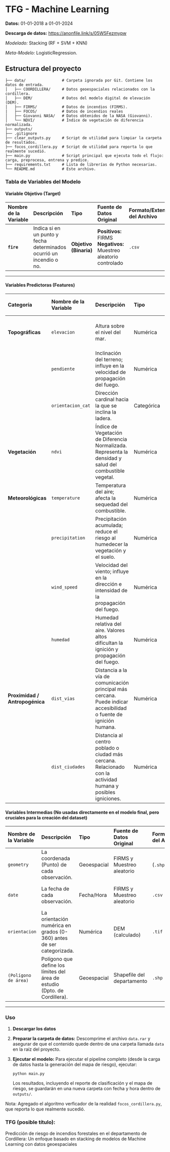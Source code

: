 # TFG - Machine Learning

**Datos:** 01-01-2018 a 01-01-2024

**Descarga de datos:** https://anonfile.link/s/05W5Fezmypw

*Modelado:* 
Stacking (RF + SVM + KNN) 

*Meta-Modelo:* 
LogisticRegression.

## Estructura del proyecto

```
├── data/                # Carpeta ignorada por Git. Contiene los datos de entrada.
│   ├── COORDILLERA/     # Datos geoespaciales relacionados con la cordillera.
│   ├── DEM/             # Datos del modelo digital de elevación (DEM).
│   ├── FIRMS/           # Datos de incendios (FIRMS).
|   ├── FOCOS/           # Datos de incendios reales
│   ├── Giovanni NASA/   # Datos obtenidos de la NASA (Giovanni).
│   └── NDVI/            # Índice de vegetación de diferencia normalizada.
├── outputs/             
├── .gitignore           
├── clear_outputs.py     # Script de utilidad para limpiar la carpeta de resultados.
├── focos_cordillera.py  # Script de utilidad para reporta lo que realmente sucedió.
├── main.py              # Script principal que ejecuta todo el flujo: carga, preprocesa, entrena y predice.
├── requirements.txt     # Lista de librerías de Python necesarias.
└── README.md            # Este archivo.

```


### Tabla de Variables del Modelo

#### **Variable Objetivo (Target)**

| Nombre de la Variable | Descripción | Tipo | Fuente de Datos Original | Formato/Extensión del Archivo | Valores Posibles |
| :-------------------- | :---------- | :--- | :----------------------- | :---------------------------- | :--------------- |
| **`fire`** | Indica si en un punto y fecha determinados ocurrió un incendio o no. | **Objetivo (Binaria)** | **Positivos:** FIRMS<br>**Negativos:** Muestreo aleatorio controlado | `.csv` | `1` (Incendio)<br>`0` (No Incendio) |

---
#### **Variables Predictoras (Features)**
| **Categoría** | **Nombre de la Variable** | **Descripción** | **Tipo** | **Fuente de Datos** | **Formato / Extensión** | **Unidad / Valores Ejemplo** |
| :--- | :--- | :--- | :--- | :--- | :--- | :--- |
| **Topográficas** | `elevacion` | Altura sobre el nivel del mar. | Numérica | Modelo Digital de Elevación (SRTM, ALOS) | `.tif` | Metros (m) |
| | `pendiente` | Inclinación del terreno; influye en la velocidad de propagación del fuego. | Numérica | Derivado de `elevacion` | `.tif` | Grados (°) |
| | `orientacion_cat` | Dirección cardinal hacia la que se inclina la ladera. | Categórica | Derivado de `elevacion` | `.tif` | N, NE, E, SE, S, SW, W, NW, Plano |
| **Vegetación** | `ndvi` | Índice de Vegetación de Diferencia Normalizada. Representa la densidad y salud del combustible vegetal. | Numérica | Imágenes satelitales (MODIS, Landsat) | `.tif` | Rango: -1 a +1 |
| **Meteorológicas** | `temperature` | Temperatura del aire; afecta la sequedad del combustible. | Numérica | Giovanni (NASA) | `.csv` | Grados Celsius (°C) |
| | `precipitation` | Precipitación acumulada; reduce el riesgo al humedecer la vegetación y el suelo. | Numérica | Giovanni (NASA) | `.csv` | mm/hora |
| | `wind_speed` | Velocidad del viento; influye en la dirección e intensidad de la propagación del fuego. | Numérica | Giovanni (NASA) | `.csv` | Metros por segundo (m/s) |
| | `humedad` | Humedad relativa del aire. Valores altos dificultan la ignición y propagación del fuego. | Numérica | Giovanni (NASA) | `.tif` | Porcentaje (%) |
| **Proximidad / Antropogénica** | `dist_vias` | Distancia a la vía de comunicación principal más cercana. Puede indicar accesibilidad o fuente de ignición humana. | Numérica | Derivado de Shapefile de Vías | `.shp` | Metros (m) |
| | `dist_ciudades` | Distancia al centro poblado o ciudad más cercana. Relacionado con la actividad humana y posibles igniciones. | Numérica | Derivado de Shapefile de Ciudades | `.shp` | Metros (m) |


#### **Variables Intermedias (No usadas directamente en el modelo final, pero cruciales para la creación del dataset)**

| Nombre de la Variable | Descripción | Tipo | Fuente de Datos Original | Formato/Extensión del Archivo | Observaciones |
| :-------------------- | :---------- | :--- | :----------------------- | :---------------------------- | :-------------- |
| `geometry` | La coordenada (Punto) de cada observación. | Geoespacial | FIRMS y Muestreo aleatorio | (`.shp`, `.csv`) | Se usa para extraer valores de los rasters. |
| `date` | La fecha de cada observación. | Fecha/Hora | FIRMS y Muestreo aleatorio | `.csv` | Se usa para enlazar con NDVI y datos meteorológicos. |
| `orientacion` | La orientación numérica en grados (0-360) antes de ser categorizada. | Numérica | DEM (calculado) | `.tif` | Variable intermedia para crear `orientacion_cat`. |
| `(Polígono de área)` | Polígono que define los límites del área de estudio (Dpto. de Cordillera). | Geoespacial | Shapefile del departamento | `.shp` | Se usa para filtrar todos los datos espaciales. |

----



### Uso

1.  **Descargar los datos**

2.  **Preparar la carpeta de datos:**
    Descomprime el archivo `data.rar` y asegurar de que el contenido quede dentro de una carpeta llamada `data` en la raíz del proyecto. 

3.  **Ejecutar el modelo:**
    Para ejecutar el pipeline completo (desde la carga de datos hasta la generación del mapa de riesgo), ejecutar:
    ```bash
    python main.py
    ```
    Los resultados, incluyendo el reporte de clasificación y el mapa de riesgo, se guardarán en una nueva carpeta con fecha y hora dentro de `outputs/`.


Nota: Agregado el algoritmo verficador de la realidad `focos_cordillera.py`, que reporta lo que realmente sucedió. 

### TFG (posible título): 
Predicción de riesgo de incendios forestales en el
departamento de Cordillera: Un enfoque basado
en stacking de modelos de Machine Learning con
datos geoespaciales